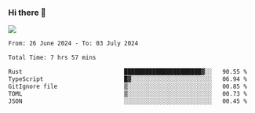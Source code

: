 ### Hi there 👋️

![](https://komarev.com/ghpvc/?username=Loner1024)

<!--START_SECTION:waka-->

```txt
From: 26 June 2024 - To: 03 July 2024

Total Time: 7 hrs 57 mins

Rust                             ██████████████████████▓░░   90.55 %
TypeScript                       █▓░░░░░░░░░░░░░░░░░░░░░░░   06.94 %
GitIgnore file                   ▒░░░░░░░░░░░░░░░░░░░░░░░░   00.85 %
TOML                             ▒░░░░░░░░░░░░░░░░░░░░░░░░   00.73 %
JSON                             ░░░░░░░░░░░░░░░░░░░░░░░░░   00.45 %
```

<!--END_SECTION:waka-->



